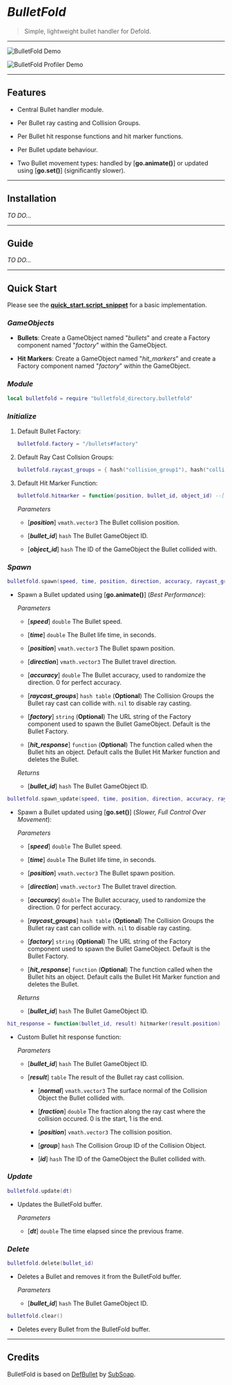 # ***BulletFold***

> Simple, lightweight bullet handler for Defold.

-----

![BulletFold Demo](example/gfx/bulletfold_demo.png "BulletFold Demo")

![BulletFold Profiler Demo](example/gfx/bulletfold_profiler.png "BulletFold Profiler Demo")

-----

## **Features**

- Central Bullet handler module.

- Per Bullet ray casting and Collision Groups.

- Per Bullet hit response functions and hit marker functions.

- Per Bullet update behaviour.

- Two Bullet movement types: handled by [**go.animate()**] or updated using [**go.set()**] (significantly slower).

-----

## **Installation**

*TO DO...*

-----

## **Guide**

*TO DO...*

-----

## **Quick Start**

Please see the **[quick_start.script_snippet](quick_start.script_snippet)** for a basic implementation.

### *GameObjects*

- **Bullets**: Create a GameObject named "*bullets*" and create a Factory component named "*factory*" within the GameObject.

- **Hit Markers**: Create a GameObject named "*hit_markers*" and create a Factory component named "*factory*" within the GameObject.

### *Module*

```lua
local bulletfold = require "bulletfold_directory.bulletfold"
```

### *Initialize*

1. Default Bullet Factory:

    ```lua
    bulletfold.factory = "/bullets#factory"
    ```

2. Default Ray Cast Collsion Groups:

    ```lua
    bulletfold.raycast_groups = { hash("collision_group1"), hash("collision_group2") }
    ```

3. Default Hit Marker Function:

    ```lua
    bulletfold.hitmarker = function(position, bullet_id, object_id) --[[ Function ]] end
    ```

    *Parameters*

    - [***position***] `vmath.vector3` The Bullet collision position.

    - [***bullet_id***] `hash` The Bullet GameObject ID.

    - [***object_id***] `hash` The ID of the GameObject the Bullet collided with.

### *Spawn*

```lua
bulletfold.spawn(speed, time, position, direction, accuracy, raycast_groups, factory, hit_response)
```

- Spawn a Bullet updated using [**go.animate()**] (*Best Performance*):

    *Parameters*

    - [***speed***] `double` The Bullet speed.

    - [***time***] `double` The Bullet life time, in seconds.

    - [***position***] `vmath.vector3` The Bullet spawn position.

    - [***direction***] `vmath.vector3` The Bullet travel direction.

    - [***accuracy***] `double` The Bullet accuracy, used to randomize the direction. 0 for perfect accuracy.

    - [***raycast_groups***] `hash table` (**Optional**) The Collision Groups the Bullet ray cast can collide with. `nil` to disable ray casting.

    - [***factory***] `string` (**Optional**) The URL string of the Factory component used to spawn the Bullet GameObject. Default is the Bullet Factory.

    - [***hit_response***] `function` (**Optional**) The function called when the Bullet hits an object. Default calls the Bullet Hit Marker function and deletes the Bullet.

    *Returns*

    - [***bullet_id***] `hash` The Bullet GameObject ID.

```lua
bulletfold.spawn_update(speed, time, position, direction, accuracy, raycast_groups, factory, hit_response)
```

- Spawn a Bullet updated using [**go.set()**] (*Slower, Full Control Over Movement*):

    *Parameters*

    - [***speed***] `double` The Bullet speed.

    - [***time***] `double` The Bullet life time, in seconds.

    - [***position***] `vmath.vector3` The Bullet spawn position.

    - [***direction***] `vmath.vector3` The Bullet travel direction.

    - [***accuracy***] `double` The Bullet accuracy, used to randomize the direction. 0 for perfect accuracy.

    - [***raycast_groups***] `hash table` (**Optional**) The Collision Groups the Bullet ray cast can collide with. `nil` to disable ray casting.

    - [***factory***] `string` (**Optional**) The URL string of the Factory component used to spawn the Bullet GameObject. Default is the Bullet Factory.

    - [***hit_response***] `function` (**Optional**) The function called when the Bullet hits an object. Default calls the Bullet Hit Marker function and deletes the Bullet.

    *Returns*

    - [***bullet_id***] `hash` The Bullet GameObject ID.

```lua
hit_response = function(bullet_id, result) hitmarker(result.position) ; bulletfold.delete(bullet_id) end
```

- Custom Bullet hit response function:

    *Parameters*

    - [***bullet_id***] `hash` The Bullet GameObject ID.

    - [***result***] `table` The result of the Bullet ray cast collision.

        - [***normal***] `vmath.vector3` The surface normal of the Collision Object the Bullet collided with.

        - [***fraction***] `double` The fraction along the ray cast where the collision occured. 0 is the start, 1 is the end.

        - [***position***] `vmath.vector3` The collision position.

        - [***group***] `hash` The Collision Group ID of the Collision Object.

        - [***id***] `hash` The ID of the GameObject the Bullet collided with.

### *Update*

```lua
bulletfold.update(dt)
```

- Updates the BulletFold buffer.

    *Parameters*

    - [***dt***] `double` The time elapsed since the previous frame.

### *Delete*

```lua
bulletfold.delete(bullet_id)
```

- Deletes a Bullet and removes it from the BulletFold buffer.

    *Parameters*

    - [***bullet_id***] `hash` The Bullet GameObject ID.

```lua
bulletfold.clear()
```

- Deletes every Bullet from the BulletFold buffer.

-----

## Credits

BulletFold is based on [DefBullet](https://github.com/subsoap/defbullet) by [SubSoap](https://github.com/subsoap).
